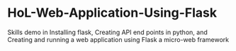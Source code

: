 # HoL-Web-Application-Using-Flask
Skills demo in Installing flask, Creating API end points in python, and Creating and running a web application using Flask a micro-web framework
